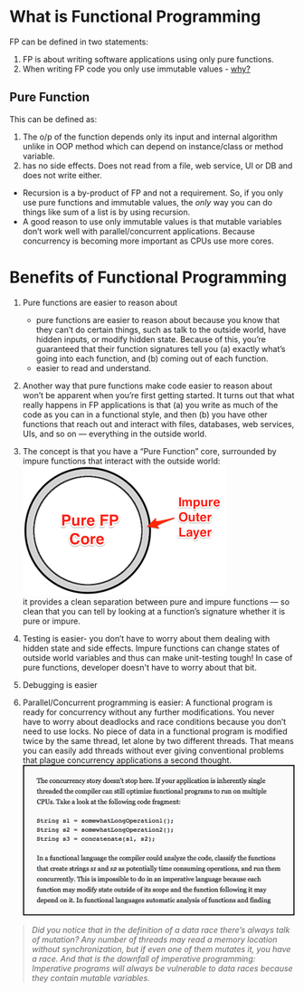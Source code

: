 # What is Functional Programming

FP can be defined in two statements:<br>
1. FP is about writing software applications using only pure functions.
2. When writing FP code you only use immutable values - [why?][here]

## Pure Function
This can be defined as:
1. The o/p of the function depends only its input and internal algorithm unlike in OOP method which can depend on instance/class or method variable.
2. has no side effects. Does not read from a file, web service, UI or DB and does not write either.

- Recursion is a by-product of FP and not a requirement. So, if you only use pure functions and immutable values, the *only* way you can do things like sum of a list is by using recursion.
- A good reason to use only immutable values is that mutable variables don’t work well with parallel/concurrent applications. Because concurrency is becoming more important as CPUs use more cores.

# Benefits of Functional Programming

1. Pure functions are easier to reason about
	- pure functions are easier to reason about because you know that they can’t do certain things, such as talk to the outside world, have hidden inputs, or modify hidden state. Because of this, you’re guaranteed that their function signatures tell you (a) exactly what’s going into each function, and (b) coming out of each function.
	- easier to read and understand.
2. Another way that pure functions make code easier to reason about won’t be apparent when you’re first getting started. It turns out that what really happens in FP applications is that (a) you write as much of the code as you can in a functional style, and then (b) you have other functions that reach out and interact with files, databases, web services, UIs, and so on — everything in the outside world.
3. The concept is that you have a “Pure Function” core, surrounded by impure functions that interact with the outside world:<br>
![pureImage][pureImage]<br>
it provides a clean separation between pure and impure functions — so clean that you can tell by looking at a function’s signature whether it is pure or impure.

4. Testing is easier- you don’t have to worry about them dealing with hidden state and side effects. Impure functions can change states of outside world variables and thus can make unit-testing tough! In case of pure functions, developer doesn't have to worry about that bit.
5. Debugging is easier
6. Parallel/Concurrent programming is easier: A functional program is ready for concurrency without any further modifications. You never have to worry about deadlocks and race conditions because you don’t need to use locks. No piece of data in a functional program is modified twice by the same thread, let alone by two different threads. That means you can easily add threads without ever giving conventional problems that plague concurrency applications a second thought.
![imgConc][imgConc]
> *Did you notice that in the definition of a data race there’s always talk of mutation? Any number of threads may read a memory location without synchronization, but if even one of them mutates it, you have a race. And that is the downfall of imperative programming: Imperative programs will always be vulnerable to data races because they contain mutable variables.*



[here]: <https://www.quora.com/Why-is-immutability-important-in-functional-programming>
[pureImage]: <https://github.com/penguinmishra/images_repo/blob/master/Functional%20Programming%20Basics/pure-fp-core-v2.png>
[imgConc]: <https://github.com/penguinmishra/images_repo/blob/master/Functional%20Programming%20Basics/fp-concurrency-story.jpg>